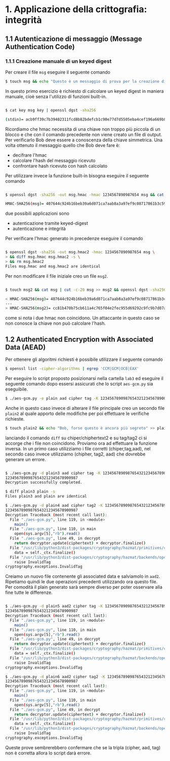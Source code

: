 # 1. Applicazione della crittografia: integrità
## 1.1 Autenticazione di messaggio (Message Authentication Code)
### 1.1.1 Creazione manuale di un keyed digest

Per creare il file `msg` eseguire il seguente comando

```sh
$ touch msg && echo "Questo è un messaggio di prova per la creazione di un keyed-digest!" >> msg && touch key && echo "1234567890987654" >> key
```

In questo primo esercizio è richiesto di calcolare un keyed digest in maniera manuale, cioè senza l'utilizzo di funzioni built-in.

```sh

$ cat key msg key | openssl dgst -sha256

(stdin)= acb9ff39c7b39402311fcd8b82bdefcb1c90e77d7d5505eba4cef196a669b839

```

Ricordiamo che hmac necessita di una chiave non troppo più piccola di un blocco e che con il comando precedente non viene creato un file di output. Per verificarlo Bob deve essere a conoscenza della chiave simmetrica. Una volta ottenuto il messaggio quello che Bob deve fare è:

- decifrare l'hmac
- calcolare l'hash del messaggio ricevuto
- confrontare hash ricevuto con hash calcolato

Per utilizzare invece la funzione built-in bisogna eseguire il seguente comando

```sh

$ openssl dgst -sha256 -out msg.hmac -hmac 1234567890987654 msg && cat msg.hmac

HMAC-SHA256(msg)= 407644c924b16beb39a6d071ca7aab8a3a97ef9c08717861b3c59c9f9a86a314
```
due possibili applicazioni sono

- autenticazione tramite keyed-digest
- autenticazione e integrità

Per verificare l'hmac generato in precedenze eseguire il comando

```sh

$ openssl dgst -sha256 -out msg.hmac2 -hmac 1234567890987654 msg \
> && diff msg.hmac msg.hmac2 -s \
> && rm msg.hmac2
Files msg.hmac and msg.hmac2 are identical

```

Per non modificare il file iniziale creo un file `msg2`.

```sh

$ touch msg2 && cat msg | cut -c-20 msg >> msg2 && openssl dgst -sha256 -out msg2.hmac -hmac 1234567890987654 msg2 && diff msg.hmac msg2.hmac -s && rm msg2.hmac && rm msg2

< HMAC-SHA256(msg)= 407644c924b16beb39a6d071ca7aab8a3a97ef9c08717861b3c59c9f9a86a314
---
> HMAC-SHA256(msg2)= cc81b470b75cb611a4c765f04e2fec955d69292c9fc9b7d07a34a7a10359d8ac
```

come si nota i due hmac non coincidono. Un attaccante in questo caso se non conosce la chiave non può calcolare l'hash.

## 1.2 Authenticated Encryption with Associated Data (AEAD)

Per ottenere gli algoritmi richiesti è possibile utilizzare il seguente comando

```sh
$ openssl list -cipher-algorithms | egrep 'CCM|GCM|OCB|EAX'
```

Per eseguire lo script proposto posizionarsi nella cartella `lab3` ed eseguire il seguente comando dopo essersi assicurati che lo script `aes-gcm.py` sia eseguibile.

```sh
$ ./aes-gcm.py -e plain aad cipher tag -K 12345678909876543212345678900987 -iv 09876543211234567890098765432112
```

Anche in questo caso invece di alterare il file principale creo un secondo file `plain2` al quale apporto delle modifiche per poi effettuare le verifiche richieste.

```sh
$ touch plain2 && echo "Bob, forse questo è ancora più segreto" >> plain2 && ./aes-gcm.py -e plain2 aad ciphertext2 tag2 -K 12345678909876543212345678900987 -iv 09876543211234567890098765432112

```

lanciando il comando `diff` su chiper/chiphertext2 e su tag/tag2 ci si accorge che i file non coincidono. Proviamo ora ad effettuare la funzione inversa. In un primo caso utilizziamo i file corretti (chiper,tag,aad), nel secondo caso invece utilizziamo (chipher, tag2, aad) che dovrebbe generare un errore.

```sh

$ ./aes-gcm.py -d plain3 aad cipher tag -K 12345678909876543212345678900987 -iv 09876543211234567890098765432112
12345678909876543212345678900987
Decryption successfully completed.

$ diff plain3 plain -s
Files plain3 and plain are identical

$ ./aes-gcm.py -d plain4 aad cipher tag2 -K 12345678909876543212345678900987 -iv 09876543211234567890098765432112
12345678909876543212345678900987
Decryption Traceback (most recent call last):
  File "./aes-gcm.py", line 119, in <module>
    main()
  File "./aes-gcm.py", line 110, in main
    open(sys.argv[5],"rb").read()
  File "./aes-gcm.py", line 49, in decrypt
    return decryptor.update(ciphertext) + decryptor.finalize()
  File "/usr/lib/python3/dist-packages/cryptography/hazmat/primitives/ciphers/base.py", line 198, in finalize
    data = self._ctx.finalize()
  File "/usr/lib/python3/dist-packages/cryptography/hazmat/backends/openssl/ciphers.py", line 170, in finalize
    raise InvalidTag
cryptography.exceptions.InvalidTag

```

Creiamo un nuovo file contenente gli associated data e salviamolo in `aad2`. Ripetiamo quindi le due operazioni precedenti utilizzando ora questo file. Per comodità il plain generato sarà sempre diverso per poter osservare alla fine tutte le differenze.

```sh

$ ./aes-gcm.py -d plain5 aad2 cipher tag -K 12345678909876543212345678900987 -iv 09876543211234567890098765432112
12345678909876543212345678900987
Decryption Traceback (most recent call last):
  File "./aes-gcm.py", line 119, in <module>
    main()
  File "./aes-gcm.py", line 110, in main
    open(sys.argv[5],"rb").read()
  File "./aes-gcm.py", line 49, in decrypt
    return decryptor.update(ciphertext) + decryptor.finalize()
  File "/usr/lib/python3/dist-packages/cryptography/hazmat/primitives/ciphers/base.py", line 198, in finalize
    data = self._ctx.finalize()
  File "/usr/lib/python3/dist-packages/cryptography/hazmat/backends/openssl/ciphers.py", line 170, in finalize
    raise InvalidTag
cryptography.exceptions.InvalidTag

$ ./aes-gcm.py -d plain6 aad2 cipher tag2 -K 12345678909876543212345678900987 -iv 09876543211234567890098765432112
12345678909876543212345678900987
Decryption Traceback (most recent call last):
  File "./aes-gcm.py", line 119, in <module>
    main()
  File "./aes-gcm.py", line 110, in main
    open(sys.argv[5],"rb").read()
  File "./aes-gcm.py", line 49, in decrypt
    return decryptor.update(ciphertext) + decryptor.finalize()
  File "/usr/lib/python3/dist-packages/cryptography/hazmat/primitives/ciphers/base.py", line 198, in finalize
    data = self._ctx.finalize()
  File "/usr/lib/python3/dist-packages/cryptography/hazmat/backends/openssl/ciphers.py", line 170, in finalize
    raise InvalidTag
cryptography.exceptions.InvalidTag


```

Queste prove sembrerebbero confermare che se la tripla (cipher, aad, tag) non è corretta allora lo script darà errore.


